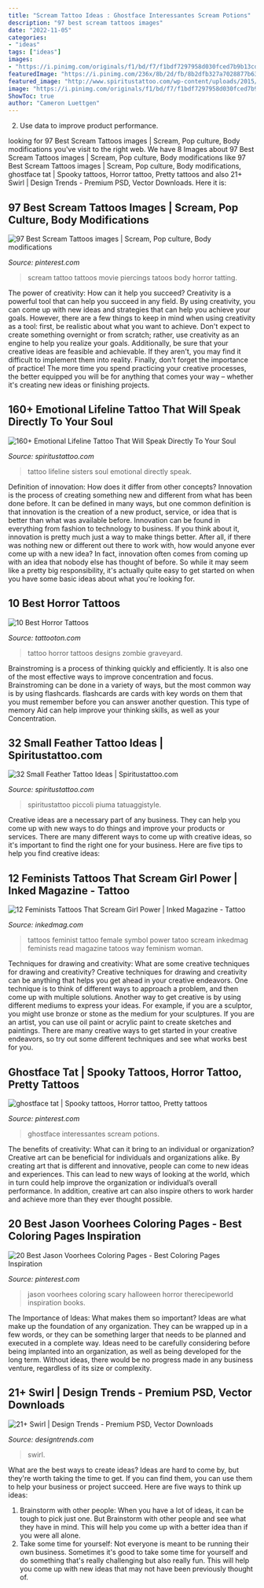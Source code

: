 ```yaml
---
title: "Scream Tattoo Ideas : Ghostface Interessantes Scream Potions"
description: "97 best scream tattoos images"
date: "2022-11-05"
categories:
- "ideas"
tags: ["ideas"]
images:
- "https://i.pinimg.com/originals/f1/bd/f7/f1bdf7297958d030fced7b9b13cdf7b3.jpg"
featuredImage: "https://i.pinimg.com/236x/8b/2d/fb/8b2dfb327a7028877b63c26b4cb03db8--scream-tattoo-piercings.jpg?b=t"
featured_image: "http://www.spiritustattoo.com/wp-content/uploads/2015/12/sisters-lifeline-tattoo-4.jpg"
image: "https://i.pinimg.com/originals/f1/bd/f7/f1bdf7297958d030fced7b9b13cdf7b3.jpg"
ShowToc: true
author: "Cameron Luettgen"
---
```



2. Use data to improve product performance.

	

		
looking for 97 Best Scream Tattoos images | Scream, Pop culture, Body modifications you've visit to the right web. We have 8 Images about 97 Best Scream Tattoos images | Scream, Pop culture, Body modifications like 97 Best Scream Tattoos images | Scream, Pop culture, Body modifications, ghostface tat | Spooky tattoos, Horror tattoo, Pretty tattoos and also 21+ Swirl | Design Trends - Premium PSD, Vector Downloads. Here it is:
		
    
## 97 Best Scream Tattoos Images | Scream, Pop Culture, Body Modifications

<img loading=lazy src="https://i.pinimg.com/236x/8b/2d/fb/8b2dfb327a7028877b63c26b4cb03db8--scream-tattoo-piercings.jpg?b=t" onerror="this.onerror=null;this.src='https://tse1.mm.bing.net/th?id=OIP.8Hq4lQS7af4wnaWZFUhl8wAAAA&amp;pid=15.1';" alt="97 Best Scream Tattoos images | Scream, Pop culture, Body modifications">

_Source: pinterest.com_

>scream tattoo tattoos movie piercings tatoos body horror tatting. 

	

The power of creativity: How can it help you succeed?
Creativity is a powerful tool that can help you succeed in any field. By using creativity, you can come up with new ideas and strategies that can help you achieve your goals. However, there are a few things to keep in mind when using creativity as a tool: first, be realistic about what you want to achieve. Don't expect to create something overnight or from scratch; rather, use creativity as an engine to help you realize your goals. Additionally, be sure that your creative ideas are feasible and achievable. If they aren't, you may find it difficult to implement them into reality. Finally, don't forget the importance of practice! The more time you spend practicing your creative processes, the better equipped you will be for anything that comes your way – whether it's creating new ideas or finishing projects.

    
## 160+ Emotional Lifeline Tattoo That Will Speak Directly To Your Soul

<img loading=lazy src="http://www.spiritustattoo.com/wp-content/uploads/2015/12/sisters-lifeline-tattoo-4.jpg" onerror="this.onerror=null;this.src='https://tse4.mm.bing.net/th?id=OIP.qD66--QFQDQLbN81KCykAQHaEp&amp;pid=15.1';" alt="160+ Emotional Lifeline Tattoo That Will Speak Directly To Your Soul">

_Source: spiritustattoo.com_

>tattoo lifeline sisters soul emotional directly speak. 

	

Definition of innovation: How does it differ from other concepts?
Innovation is the process of creating something new and different from what has been done before. It can be defined in many ways, but one common definition is that innovation is the creation of a new product, service, or idea that is better than what was available before. Innovation can be found in everything from fashion to technology to business.
If you think about it, innovation is pretty much just a way to make things better. After all, if there was nothing new or different out there to work with, how would anyone ever come up with a new idea? In fact, innovation often comes from coming up with an idea that nobody else has thought of before. So while it may seem like a pretty big responsibility, it's actually quite easy to get started on when you have some basic ideas about what you're looking for.

    
## 10 Best Horror Tattoos

<img loading=lazy src="https://tattooton.com/wp-content/uploads/2015/04/47549fece4a01e60af3c21efda27682d.jpg" onerror="this.onerror=null;this.src='https://tse3.mm.bing.net/th?id=OIP.YNGGBQDDO9dviVXbg50Z_gHaHm&amp;pid=15.1';" alt="10 Best Horror Tattoos">

_Source: tattooton.com_

>tattoo horror tattoos designs zombie graveyard. 

	

Brainstroming is a process of thinking quickly and efficiently. It is also one of the most effective ways to improve concentration and focus. Brainstroming can be done in a variety of ways, but the most common way is by using flashcards. flashcards are cards with key words on them that you must remember before you can answer another question. This type of memory Aid can help improve your thinking skills, as well as your Concentration.

    
## 32 Small Feather Tattoo Ideas | Spiritustattoo.com

<img loading=lazy src="https://www.spiritustattoo.com/wp-content/uploads/2015/11/small-feather-tattoo-behind-the-ear.jpg" onerror="this.onerror=null;this.src='https://tse1.mm.bing.net/th?id=OIP.KAMeLsuMB03X5da1F-S85AHaHa&amp;pid=15.1';" alt="32 Small Feather Tattoo Ideas | Spiritustattoo.com">

_Source: spiritustattoo.com_

>spiritustattoo piccoli piuma tatuaggistyle. 

	

Creative ideas are a necessary part of any business. They can help you come up with new ways to do things and improve your products or services. There are many different ways to come up with creative ideas, so it's important to find the right one for your business. Here are five tips to help you find creative ideas: 

    
## 12 Feminists Tattoos That Scream Girl Power | Inked Magazine - Tattoo

<img loading=lazy src="https://www.inkedmag.com/.image/t_share/MTU5MDMyMjEyNDAyMDIyMTY4/floral-female-symbol-tattoo.jpg" onerror="this.onerror=null;this.src='https://tse1.mm.bing.net/th?id=OIP.g0m5iD72pRu-w6VvqEPBbgHaHa&amp;pid=15.1';" alt="12 Feminists Tattoos That Scream Girl Power | Inked Magazine - Tattoo">

_Source: inkedmag.com_

>tattoos feminist tattoo female symbol power tatoo scream inkedmag feminists read magazine tatoos way feminism woman. 

	

Techniques for drawing and creativity: What are some creative techniques for drawing and creativity?
Creative techniques for drawing and creativity can be anything that helps you get ahead in your creative endeavors. One technique is to think of different ways to approach a problem, and then come up with multiple solutions. Another way to get creative is by using different mediums to express your ideas. For example, if you are a sculptor, you might use bronze or stone as the medium for your sculptures. If you are an artist, you can use oil paint or acrylic paint to create sketches and paintings. There are many creative ways to get started in your creative endeavors, so try out some different techniques and see what works best for you.

    
## Ghostface Tat | Spooky Tattoos, Horror Tattoo, Pretty Tattoos

<img loading=lazy src="https://i.pinimg.com/originals/f1/bd/f7/f1bdf7297958d030fced7b9b13cdf7b3.jpg" onerror="this.onerror=null;this.src='https://tse1.mm.bing.net/th?id=OIP.FZx1gK6LL74CK2HXZXRLRgHaJ4&amp;pid=15.1';" alt="ghostface tat | Spooky tattoos, Horror tattoo, Pretty tattoos">

_Source: pinterest.com_

>ghostface interessantes scream potions. 

	

The benefits of creativity: What can it bring to an individual or organization?
Creative art can be beneficial for individuals and organizations alike. By creating art that is different and innovative, people can come to new ideas and experiences. This can lead to new ways of looking at the world, which in turn could help improve the organization or individual’s overall performance. In addition, creative art can also inspire others to work harder and achieve more than they ever thought possible.

    
## 20 Best Jason Voorhees Coloring Pages - Best Coloring Pages Inspiration

<img loading=lazy src="https://i.pinimg.com/originals/4e/73/20/4e7320a8a8221f9787b777bb31bc276c.jpg" onerror="this.onerror=null;this.src='https://tse2.mm.bing.net/th?id=OIP.9_mVJnfzLodsIxKj1yH8KAHaLH&amp;pid=15.1';" alt="20 Best Jason Voorhees Coloring Pages - Best Coloring Pages Inspiration">

_Source: pinterest.com_

>jason voorhees coloring scary halloween horror therecipeworld inspiration books. 

	

The Importance of Ideas: What makes them so important?
Ideas are what make up the foundation of any organization. They can be wrapped up in a few words, or they can be something larger that needs to be planned and executed in a complete way. Ideas need to be carefully considering before being implanted into an organization, as well as being developed for the long term. Without ideas, there would be no progress made in any business venture, regardless of its size or complexity.

    
## 21+ Swirl | Design Trends - Premium PSD, Vector Downloads

<img loading=lazy src="https://images.designtrends.com/wp-content/uploads/2016/07/29172510/Celtic-Swirl-Tattoo.jpg" onerror="this.onerror=null;this.src='https://tse2.mm.bing.net/th?id=OIP.b_lc6d_5qwR3dIXUuQhGKgHaHa&amp;pid=15.1';" alt="21+ Swirl | Design Trends - Premium PSD, Vector Downloads">

_Source: designtrends.com_

>swirl. 

	

What are the best ways to create ideas?
Ideas are hard to come by, but they're worth taking the time to get. If you can find them, you can use them to help your business or project succeed. Here are five ways to think up ideas: 
1. Brainstorm with other people: When you have a lot of ideas, it can be tough to pick just one. But Brainstorm with other people and see what they have in mind. This will help you come up with a better idea than if you were all alone. 
2. Take some time for yourself: Not everyone is meant to be running their own business. Sometimes it's good to take some time for yourself and do something that's really challenging but also really fun. This will help you come up with new ideas that may not have been previously thought of. 

